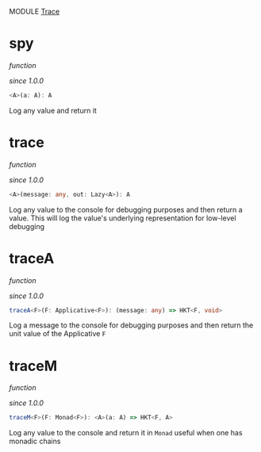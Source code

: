 MODULE [Trace](https://github.com/gcanti/fp-ts/blob/master/src/Trace.ts)

# spy

_function_

_since 1.0.0_

```ts
<A>(a: A): A
```

Log any value and return it

# trace

_function_

_since 1.0.0_

```ts
<A>(message: any, out: Lazy<A>): A
```

Log any value to the console for debugging purposes and then
return a value. This will log the value's underlying representation for
low-level debugging

# traceA

_function_

_since 1.0.0_

```ts
traceA<F>(F: Applicative<F>): (message: any) => HKT<F, void>
```

Log a message to the console for debugging purposes and then return the unit value of the Applicative `F`

# traceM

_function_

_since 1.0.0_

```ts
traceM<F>(F: Monad<F>): <A>(a: A) => HKT<F, A>
```

Log any value to the console and return it in `Monad` useful when one has monadic chains
